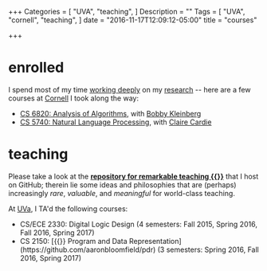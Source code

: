 +++
Categories = [
  "UVA",
  "teaching",
]
Description = ""
Tags = [
  "UVA",
  "cornell",
  "teaching",
]
date = "2016-11-17T12:09:12-05:00"
title = "courses"

+++
# enrolled
I spend most of my time [working deeply](http://calnewport.com/books/deep-work/) on my [research](/research/) -- here are a few
courses at [Cornell](https://www.cs.cornell.edu) I took along the way:

<ul class="ul-interests fa-ul">
<li>
<i class="fa-li fa fa-university"></i>
<a href="https://www.cs.cornell.edu/courses/cs6820/2017fa/" target="_blank">CS 6820: Analysis of Algorithms</a>, with 
<a href="https://www.cs.cornell.edu/~rdk/" target="_blank">Bobby Kleinberg</a>
</li>

<li>
<i class="fa-li fa fa-university"></i>
<a href="https://www.cs.cornell.edu/courses/cs4740/2017fa/" target="_blank">CS 5740: Natural Language Processing</a>, with 
<a href="https://www.cs.cornell.edu/home/cardie/" target="_blank">Claire Cardie</a>
</li>
</ul>

# teaching
Please take a look at the [**repository for remarkable
teaching {{<fa github>}}**](https://github.com/havron/teaching) that I host on
GitHub; therein lie some ideas and philosophies that are (perhaps)
increasingly *rare*, *valuable*, and *meaningful* for world-class teaching.

At [UVa](https://www.cs.virginia.edu), I TA'd the following courses:
<ul class="ul-interests fa-ul">
<li>
<i class="fa-li fa fa-university"></i>
CS/ECE 2330: Digital Logic
Design (4 semesters: Fall 2015, Spring 2016, Fall 2016, Spring 2017)
</li>
<li>
<i class="fa-li fa fa-university"></i>
CS 2150: [{{<fa github>}} Program and Data
Representation](https://github.com/aaronbloomfield/pdr)
(3 semesters: Spring 2016, Fall 2016, Spring 2017)
</li>
</ul>
